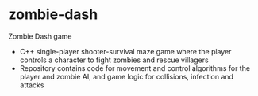 # zombie-dash
Zombie Dash game

- C++ single-player shooter-survival maze game where the player controls a character to fight zombies and rescue villagers
- Repository contains code for movement and control algorithms for the player and zombie AI, and game logic for collisions, infection and attacks
